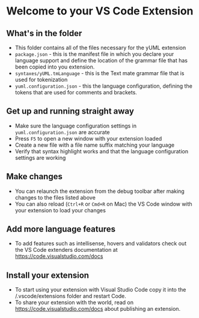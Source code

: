 # Welcome to your VS Code Extension

## What's in the folder
* This folder contains all of the files necessary for the yUML extension
* `package.json` - this is the manifest file in which you declare your language support and define
the location of the grammar file that has been copied into you extension.
* `syntaxes/yUML.tmLanguage` - this is the Text mate grammar file that is used for tokenization
* `yuml.configuration.json` - this the language configuration, defining the tokens that are used for
comments and brackets.

## Get up and running straight away
* Make sure the language configuration settings in `yuml.configuration.json` are accurate
* Press `F5` to open a new window with your extension loaded
* Create a new file with a file name suffix matching your language
* Verify that syntax highlight works and that the language configuration settings are working

## Make changes
* You can relaunch the extension from the debug toolbar after making changes to the files listed above
* You can also reload (`Ctrl+R` or `Cmd+R` on Mac) the VS Code window with your extension to load your changes

## Add more language features
* To add features such as intellisense, hovers and validators check out the VS Code extenders documentation at
https://code.visualstudio.com/docs

## Install your extension
* To start using your extension with Visual Studio Code copy it into the <user home>/.vscode/extensions folder and restart Code.
* To share your extension with the world, read on https://code.visualstudio.com/docs about publishing an extension.
